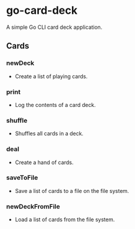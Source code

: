 # go-card-deck
A simple Go CLI card deck application.

## Cards
### newDeck
* Create a list of playing cards.

### print
* Log the contents of a card deck.

### shuffle
* Shuffles all cards in a deck.

### deal
* Create a hand of cards.

### saveToFile
* Save a list of cards to a file on the file system.

### newDeckFromFile
* Load a list of cards from the file system.
